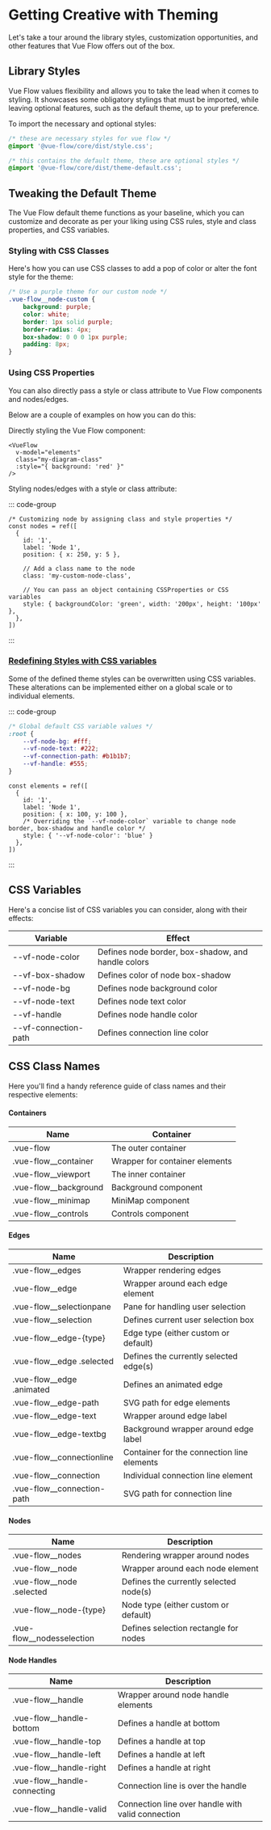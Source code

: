 <script setup>
import LogosJavascript from '~icons/logos/javascript';
import { ref, h } from 'vue';
import { Handle, Position, VueFlow } from '@vue-flow/core';
import { Background } from '@vue-flow/background';

const CustomNode = (props) => h('div', [
  h(Handle, { connectable: false, type: 'target', position: Position.Top }),
  h('div', props.label),
  h(Handle, { connectable: false, type: 'source', position: Position.Bottom }),
]);

const elements = ref([
  { id: '1', label: 'Node 1', position: { x: 0, y: 0 }, draggable: false, deletable: false, selectable: false, type: 'custom' },
  { id: '2', label: 'Node 2', position: { x: 75, y: 75 }, draggable: false, deletable: false, selectable: false, type: 'custom' },
  { id: 'e1-2', source: '1', target: '2', animated: true, selectable: false, deletable: false },
])
</script>

# Getting Creative with Theming

Let's take a tour around the library styles, customization opportunities, and other features that Vue Flow offers out of
the box.

## Library Styles

Vue Flow values flexibility and allows you to take the lead when it comes to styling.
It showcases some obligatory stylings that must be imported, while leaving optional features, such as the default theme,
up to your preference.

To import the necessary and optional styles:

```css
/* these are necessary styles for vue flow */
@import '@vue-flow/core/dist/style.css';

/* this contains the default theme, these are optional styles */
@import '@vue-flow/core/dist/theme-default.css';
```

## Tweaking the Default Theme

The Vue Flow default theme functions as your baseline, which you can customize and decorate as per your liking using CSS
rules, style and class properties, and CSS variables.

### Styling with CSS Classes

Here's how you can use CSS classes to add a pop of color or alter the font style for the theme:

```css
/* Use a purple theme for our custom node */
.vue-flow__node-custom {
    background: purple;
    color: white;
    border: 1px solid purple;
    border-radius: 4px;
    box-shadow: 0 0 0 1px purple;
    padding: 8px;
}
```

<div class="mt-4 bg-[var(--vp-code-block-bg)] rounded-lg h-50">
  <VueFlow v-model="elements" fit-view-on-init>
    <template #node-custom="props">
      <CustomNode v-bind="props" />
    </template>
    <Background />
  </VueFlow>
</div>

<style>
.vue-flow__node-custom {
  background: purple;
  color: white;
  border: 1px solid purple;
  border-radius: 4px;
  box-shadow: 0 0 0 1px purple;
  padding: 8px;
}
</style>

### Using CSS Properties

You can also directly pass a style or class attribute to Vue Flow components and nodes/edges.

Below are a couple of examples on how you can do this:

Directly styling the Vue Flow component:

```vue{3-4}
<VueFlow
  v-model="elements"
  class="my-diagram-class"  
  :style="{ background: 'red' }"
/>
```

Styling nodes/edges with a style or class attribute:

::: code-group

```js{8-12} [<LogosJavascript />]
/* Customizing node by assigning class and style properties */
const nodes = ref([
  { 
    id: '1', 
    label: 'Node 1', 
    position: { x: 250, y: 5 },
    
    // Add a class name to the node
    class: 'my-custom-node-class',
    
    // You can pass an object containing CSSProperties or CSS variables
    style: { backgroundColor: 'green', width: '200px', height: '100px' },
  },
])
```

:::

### [Redefining Styles with CSS variables](/typedocs/types/CSSVars)

Some of the defined theme styles can be overwritten using CSS variables.
These alterations can be implemented either on a global scale or to individual elements.

::: code-group

```css
/* Global default CSS variable values */
:root {
    --vf-node-bg: #fff;
    --vf-node-text: #222;
    --vf-connection-path: #b1b1b7;
    --vf-handle: #555;
}
```

```js{6-7} [<LogosJavascript />]
const elements = ref([
  { 
    id: '1', 
    label: 'Node 1', 
    position: { x: 100, y: 100 }, 
    /* Overriding the `--vf-node-color` variable to change node border, box-shadow and handle color */
    style: { '--vf-node-color': 'blue' } 
  },
])
```

:::

## CSS Variables

Here's a concise list of CSS variables you can consider, along with their effects:

| Variable             | Effect                                             |
|----------------------|----------------------------------------------------|
| --vf-node-color      | Defines node border, box-shadow, and handle colors |
| --vf-box-shadow      | Defines color of node box-shadow                   |
| --vf-node-bg         | Defines node background color                      |
| --vf-node-text       | Defines node text color                            |
| --vf-handle          | Defines node handle color                          |
| --vf-connection-path | Defines connection line color                      |

## CSS Class Names

Here you'll find a handy reference guide of class names and their respective elements:

#### Containers
| Name                  | Container                                 |
| --------------------- | ----------------------------------------- |
| .vue-flow             | The outer container                       |
| .vue-flow__container  | Wrapper for container elements            |
| .vue-flow__viewport   | The inner container                       |
| .vue-flow__background | Background component                      |
| .vue-flow__minimap    | MiniMap component                         |
| .vue-flow__controls   | Controls component                        |

#### Edges
| Name                      | Description                                       |
| ------------------------- | ------------------------------------------------- |
| .vue-flow__edges          | Wrapper rendering edges                           |
| .vue-flow__edge           | Wrapper around each edge element                  |
| .vue-flow__selectionpane  | Pane for handling user selection                  |
| .vue-flow__selection      | Defines current user selection box                |
| .vue-flow__edge-{type}    | Edge type (either custom or default)              |
| .vue-flow__edge .selected | Defines the currently selected edge(s)            |
| .vue-flow__edge .animated | Defines an animated edge                          |
| .vue-flow__edge-path      | SVG path for edge elements                        |
| .vue-flow__edge-text      | Wrapper around edge label                         |
| .vue-flow__edge-textbg    | Background wrapper around edge label              |
| .vue-flow__connectionline | Container for the connection line elements        |
| .vue-flow__connection     | Individual connection line element                |
| .vue-flow__connection-path| SVG path for connection line                      |

#### Nodes
| Name                  | Description                               |
| --------------------- | ----------------------------------------- |
| .vue-flow__nodes      | Rendering wrapper around nodes            |
| .vue-flow__node       | Wrapper around each node element          |
| .vue-flow__node .selected | Defines the currently selected node(s)  |
| .vue-flow__node-{type}   | Node type (either custom or default)     |
| .vue-flow__nodesselection | Defines selection rectangle for nodes   |

#### Node Handles
| Name                      | Description                               |
| ------------------------- | ----------------------------------------- |
| .vue-flow__handle         | Wrapper around node handle elements       |
| .vue-flow__handle-bottom  | Defines a handle at bottom                |
| .vue-flow__handle-top     | Defines a handle at top                   |
| .vue-flow__handle-left    | Defines a handle at left                  |
| .vue-flow__handle-right   | Defines a handle at right                 |
| .vue-flow__handle-connecting | Connection line is over the handle      |
| .vue-flow__handle-valid      | Connection line over handle with valid connection |
